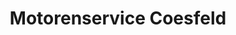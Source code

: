 ---
title: "Motorenservice Coesfeld"
url: /coesfeld/motorenservice-coesfeld/
shop: Autowerkstatt
---